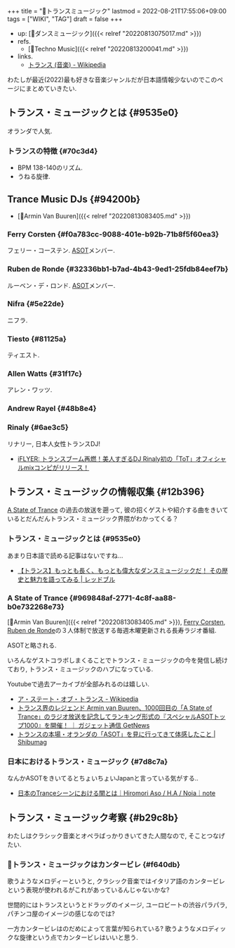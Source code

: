 +++
title = "📝トランスミュージック"
lastmod = 2022-08-21T17:55:06+09:00
tags = ["WIKI", "TAG"]
draft = false
+++

-   up: [📝ダンスミュージック]({{< relref "20220813075017.md" >}})
-   refs.
    -   [📝Techno Music]({{< relref "20220813200041.md" >}})
-   links.
    -   [トランス (音楽) - Wikipedia](https://ja.wikipedia.org/wiki/%E3%83%88%E3%83%A9%E3%83%B3%E3%82%B9_(%E9%9F%B3%E6%A5%BD))

わたしが最近(2022)最も好きな音楽ジャンルだが日本語情報少ないのでこのページにまとめていきたい.


## トランス・ミュージックとは {#9535e0}

オランダで人気.


### トランスの特徴 {#70c3d4}

-   BPM 138-140のリズム.
-   うねる旋律.


## Trance Music DJs {#94200b}

-   [👨Armin Van Buuren]({{< relref "20220813083405.md" >}})


### Ferry Corsten {#f0a783cc-9088-401e-b92b-71b8f5f60ea3}

フェリー・コーステン. [ASOT](#969848af-2771-4c8f-aa88-b0e732268e73)メンバー.


### Ruben de Ronde {#32336bb1-b7ad-4b43-9ed1-25fdb84eef7b}

ルーベン・デ・ロンド. [ASOT](#969848af-2771-4c8f-aa88-b0e732268e73)メンバー.


### Nifra {#5e22de}

ニフラ.


### Tiesto {#81125a}

ティエスト.


### Allen Watts {#31f17c}

アレン・ワッツ.


### Andrew Rayel {#48b8e4}


### Rinaly {#6ae3c5}

リナリー, 日本人女性トランスDJ!

-   [iFLYER: トランスブーム再燃！美人すぎるDJ Rinaly初の「ToT」オフィシャルmixコンピがリリース！](https://iflyer.tv/article/2017/10/06/rinaly-tearsoftrance/)


## トランス・ミュージックの情報収集 {#12b396}

[A State of Trance](#969848af-2771-4c8f-aa88-b0e732268e73) の過去の放送を遡って, 彼の招くゲストや紹介する曲をきいているとだんだんトランス・ミュージック界隈がわかってくる？


### トランス・ミュージックとは {#9535e0}

あまり日本語で読める記事はないですね...

-   [【トランス】もっとも長く、もっとも偉大なダンスミュージックだ！ その歴史と魅力を語ってみる | レッドブル](https://www.redbull.com/jp-ja/the-enduring-appeal-of-trance)


### A State of Trance {#969848af-2771-4c8f-aa88-b0e732268e73}

[👨Armin Van Buuren]({{< relref "20220813083405.md" >}}), [Ferry Corsten](#f0a783cc-9088-401e-b92b-71b8f5f60ea3), [Ruben de Ronde](#32336bb1-b7ad-4b43-9ed1-25fdb84eef7b)の３人体制で放送する毎週木曜更新される長寿ラジオ番組.

ASOTと略される.

いろんなゲストコラボしまくることでトランス・ミュージックの今を発信し続けており, トランス・ミュージックのハブになっている.

Youtubeで過去アーカイブが全部みれるのは嬉しい.

-   [ア・ステート・オブ・トランス - Wikipedia](https://ja.wikipedia.org/wiki/%E3%82%A2%E3%83%BB%E3%82%B9%E3%83%86%E3%83%BC%E3%83%88%E3%83%BB%E3%82%AA%E3%83%96%E3%83%BB%E3%83%88%E3%83%A9%E3%83%B3%E3%82%B9)
-   [トランス界のレジェンド Armin van Buuren、1000回目の「A State of Trance」のラジオ放送を記念してランキング形式の『スペシャルASOTトップ1000』を開催！ ｜ ガジェット通信 GetNews](https://getnews.jp/archives/2891741/gate)
-   [トランスの本場・オランダの「ASOT」を見に行ってきて体感したこと | Shibumag](https://disc-j.net/post-9914/)


### 日本におけるトランス・ミュージック {#7d8c7a}

なんかASOTをきいてるとちょいちょいJapanと言っている気がする..

-   [日本のTranceシーンにおける闇とは｜Hiromori Aso / H.A / Noia｜note](https://note.com/hiromoriaso/n/nd2310b6484f0)


## トランス・ミュージック考察 {#b29c8b}

わたしはクラシック音楽とオペラばっかりきいてきた人間なので, そことつなげたい.


### 🤔トランス・ミュージックはカンタービレ {#f640db}

歌うようなメロディーというと, クラシック音楽ではイタリア語のカンタービレという表現が使われるがこれがあっているんじゃないかな?

世間的にはトランスというとドラッグのイメージ, ユーロビートの渋谷パラパラ, パチンコ屋のイメージの感じなのでは?

一方カンタービレはのだめによって言葉が知られている? 歌うようなメロディックな旋律という点でカンタービレはいいと思う.

